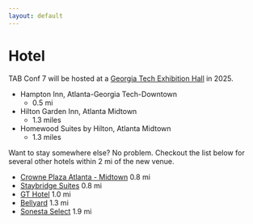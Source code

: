 ```yaml
---
layout: default
---
```


# Hotel

TAB Conf 7 will be hosted at a
<a href="https://goo.gl/maps/rJwA9B33xdd7YrSF8/" target="_blank">Georgia Tech Exhibition Hall</a> in 2025. 

<!-- We have a room block reserved for **October 22, 2024 through October 27, 2024** at the below listed hotels. Click one of the links below to book your room in our block. -->

- Hampton Inn, Atlanta-Georgia Tech-Downtown
    - 0.5 mi
- Hilton Garden Inn, Atlanta Midtown
    - 1.3 miles
- Homewood Suites by Hilton, Atlanta Midtown
    - 1.3 miles

Want to stay somewhere else? No problem. Checkout the list below for several other hotels within 2 mi of the new venue.

- <a href="https://www.ihg.com/crowneplaza/hotels/us/en/atlanta/atlpw/hoteldetail" target="_blank">Crowne Plaza Atlanta - Midtown</a> 0.8 mi
- <a href="https://www.ihg.com/staybridge/hotels/us/en/atlanta/atlpe/hoteldetail" target="_blank">Staybridge Suites</a> 0.8 mi
- <a href="https://www.gatechhotel.com" target="_blank">GT Hotel</a> 1.0 mi
- <a href="https://www.marriott.com/en-us/hotels/atltm-bellyard-west-midtown-atlanta-a-tribute-portfolio-hotel/overview/" target="_blank">Bellyard</a> 1.3 mi
- <a href="https://www.sonesta.com/sonesta-select/ga/atlanta/sonesta-select-atlanta-midtown-georgia-tech" target="_blank">Sonesta Select</a> 1.9 mi
